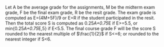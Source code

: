 Let A be the average grade for the assignments, M be the midterm exam grade, F be the final exam grade, R be the resit grade. The exam grade is computed as E=(4M+5F)/9 or E=R if the student participated in the resit. Then the total score S is computed as 0.25*A+0.75*E if E>=5.5, or min{0.25*A+0.75*E,5} if E<5.5. The final course grade F will be the score S rounded to the nearest multiple of $\frac{1}{2}$ if S<=6; or rounded to the nearest integer if S<6.